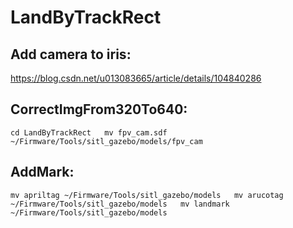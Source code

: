 # LandByTrackRect
## Add camera to iris:
https://blog.csdn.net/u013083665/article/details/104840286

## CorrectImgFrom320To640:
``
cd LandByTrackRect  
mv fpv_cam.sdf ~/Firmware/Tools/sitl_gazebo/models/fpv_cam
``

## AddMark:
``
mv apriltag ~/Firmware/Tools/sitl_gazebo/models  
mv arucotag ~/Firmware/Tools/sitl_gazebo/models  
mv landmark ~/Firmware/Tools/sitl_gazebo/models  
``
